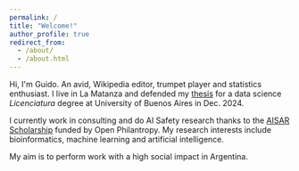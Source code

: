 ```yaml
---
permalink: /
title: "Welcome!"
author_profile: true
redirect_from: 
  - /about/
  - /about.html
---
```


Hi, I'm Guido. An avid, Wikipedia editor, trumpet player and statistics enthusiast. I live in La Matanza and defended my [thesis](https://freire-guido.github.io/publication/2015-10-01-thesis) for a data science *Licenciatura* degree at University of Buenos Aires in Dec. 2024.

I currently work in consulting and do AI Safety research thanks to the [AISAR Scholarship](https://scholarship.aisafety.ar/) funded by Open Philantropy. My research interests include bioinformatics, machine learning and artificial intelligence.

My aim is to perform work with a high social impact in Argentina.